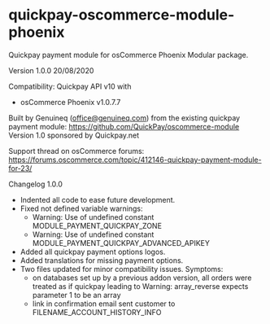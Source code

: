 # quickpay-oscommerce-module-phoenix
Quickpay payment module for osCommerce Phoenix
Modular package.

Version 1.0.0 20/08/2020

Compatibility:
Quickpay API v10 with
- osCommerce Phoenix v1.0.7.7

Built by Genuineq (office@genuineq.com) from the existing quickpay payment module: https://github.com/QuickPay/oscommerce-module
Version 1.0 sponsored by Quickpay.net

Support thread on osCommerce forums:
https://forums.oscommerce.com/topic/412146-quickpay-payment-module-for-23/

Changelog
1.0.0
- Indented all code to ease future development.
- Fixed not defined variable warnings:
  * Warning: Use of undefined constant MODULE_PAYMENT_QUICKPAY_ZONE
  * Warning: Use of undefined constant MODULE_PAYMENT_QUICKPAY_ADVANCED_APIKEY
- Added all quickpay payment options logos.
- Added translations for missing payment options.
- Two files updated for minor compatibility issues. Symptoms:
   * on databases set up by a previous addon version, all orders were treated as if quickpay leading to Warning: array_reverse expects parameter 1 to be an array
  * link in confirmation email sent customer to FILENAME_ACCOUNT_HISTORY_INFO
